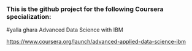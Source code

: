 ### This is the github project for the following Coursera specialization:
#yalla ghara
Advanced Data Science with IBM

https://www.coursera.org/launch/advanced-applied-data-science-ibm
